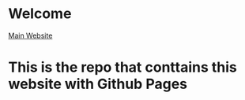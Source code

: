 # Welcome
[Main Website](https://andrei-projects.github.io/index.html)

# This is the repo that conttains this website with Github Pages